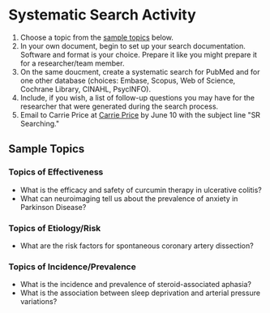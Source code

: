 # Systematic Search Activity
<ol>
  <li> Choose a topic from the <a href="#sample-topics">sample topics</a> below.</li>
<li> In your own document, begin to set up your search documentation. Software and format is your choice. Prepare it like you might prepare it for a researcher/team member.</li>
<li> On the same doucment, create a systematic search for PubMed and for one other database (choices: Embase, Scopus, Web of Science, Cochrane Library, CINAHL, PsycINFO).</li>
  <li> Include, if you wish, a list of follow-up questions you may have for the researcher that were generated during the search process.</li>
  <li> Email to Carrie Price at <a href="mailto:carrieprice@towson.edu">Carrie Price</a> by June 10 with the subject line "SR Searching."</li>
  </ol>
  

  
  ## Sample Topics
  
  ### Topics of Effectiveness
  <ul>
  <li>What is the efficacy and safety of curcumin therapy in ulcerative colitis?</li>
  <li>What can neuroimaging tell us about the prevalence of anxiety in Parkinson Disease?</li>
  </ul>
  
  ### Topics of Etiology/Risk
  
  <ul>
  <li>What are the risk factors for spontaneous coronary artery dissection?</li>
  </ul>
  
  ### Topics of Incidence/Prevalence
  
  <ul>
  <li> What is the incidence and prevalence of steroid-associated aphasia?</li>
  <li> What is the association between sleep deprivation and arterial pressure variations?</li>
  </ul>
  
  
